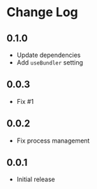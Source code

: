 # Change Log

## 0.1.0

- Update dependencies
- Add `useBundler` setting

## 0.0.3

- Fix #1

## 0.0.2

- Fix process management

## 0.0.1

- Initial release
